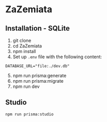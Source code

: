 # ZaZemiata

## Installation - SQLite

1. git clone 
2. cd ZaZemiata
3. npm install
4. Set up `.env` file with the following content:
```
DATABASE_URL="file:./dev.db"
```
5. npm run prisma:generate
6. npm run prisma:migrate
7. npm run dev


## Studio
`npm run prisma:studio`